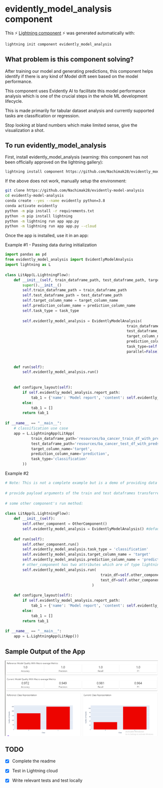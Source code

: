 # evidently_model_analysis component

This ⚡ [Lightning component](lightning.ai) ⚡ was generated automatically with:

```bash
lightning init component evidently_model_analysis
```

## What problem is this component solving?
After training our model and generating predictions, this component helps identify if there is any kind of Model drift seen based on the model performance.

This component uses Evidently AI to facilitate this model performance analysis which is one of the crucial steps in the whole ML development lifecycle.

This is made primarily for tabular dataset analysis and currently supported tasks are classification or regression.

Stop looking at bland numbers which make limited sense, give the visualization a shot.

## To run evidently_model_analysis

First, install evidently_model_analysis (warning: this component has not been officially approved on the lightning gallery):

```bash
lightning install component https://github.com/Nachimak28/evidently_model_analysis
```

If the above does not work, manually setup the environment:

```bash
git clone https://github.com/Nachimak28/evidently-model-analysis
cd evidently-model-analysis
conda create --yes --name evidently python=3.8
conda activate evidently
python -m pip install -r requirements.txt
python -m pip install lightning
python -m lightning run app app.py
python -m lightning run app app.py --cloud
```

Once the app is installed, use it in an app:

Example #1 - Passing data during initialization

```python
import pandas as pd
from evidently_model_analysis import EvidentlyModelAnalysis
import lightning as L

class LitApp(L.LightningFlow):
    def __init__(self, train_dataframe_path, test_dataframe_path, target_column_name, prediction_column_name, task_type='classification') -> None:
        super().__init__()
        self.train_dataframe_path = train_dataframe_path
        self.test_dataframe_path = test_dataframe_path
        self.target_column_name = target_column_name
        self.prediction_column_name = prediction_column_name
        self.task_type = task_type
        
        self.evidently_model_analysis = EvidentlyModelAnalysis(
                                                        train_dataframe_path=self.train_dataframe_path,
                                                        test_dataframe_path=self.test_dataframe_path,
                                                        target_column_name=self.target_column_name,
                                                        prediction_column_name=self.prediction_column_name,
                                                        task_type=self.task_type,
                                                        parallel=False)


    def run(self):
        self.evidently_model_analysis.run()


    def configure_layout(self):
        if self.evidently_model_analysis.report_path:
            tab_1 = {'name': 'Model report', 'content': self.evidently_model_analysis}
        else:
            tab_1 = []
        return tab_1

if __name__ == "__main__":
    # classification use case
    app = L.LightningApp(LitApp(
            train_dataframe_path='resources/ba_cancer_train_df_with_preds.csv',
            test_dataframe_path='resources/ba_cancer_test_df_with_preds.csv',
            target_column_name='target',
            prediction_column_name='prediction',
            task_type='classification'
        ))
```


Example #2

```python
# Note: This is not a complete example but is a demo of providing data to the component during the execution of the run method of some other component instead of providing data during the initialization

# provide payload arguments of the train and test dataframes transferred from another component

# some other component's run method:

class LitApp(L.LightningFlow):
    def __init__(self):
        self.other_component = OtherComponent()
        self.evidently_model_analysis = EvidentlyModelAnalysis() #default initialization

    def run(self):
        self.other_component.run()
        self.evidently_model_analysis.task_type = 'classification'
        self.evidently_model_analysis.target_column_name = 'target'
        self.evidently_model_analysis.prediction_column_name = 'prediction'
        # other_component has two attributes which are of type lightning.app.storage.payload.Payload which should be pandas dataframes
        self.evidently_model_analysis.run(
                                            train_df=self.other_component.train_df, 
                                            test_df=self.other_component.test_df
                                        )

    def configure_layout(self):
        if self.evidently_model_analysis.report_path:
            tab_1 = {'name': 'Model report', 'content': self.evidently_model_analysis}
        else:
            tab_1 = []
        return tab_1

if __name__ == "__main__":
    app = L.LightningApp(LitApp())

```

## Sample Output of the App

![model_drift](assets/model_analysis_dashboard_screen_shot.PNG)

## TODO

- [x] Complete the readme
- [x] Test in Lightning cloud
- [x] Write relevant tests and test locally

